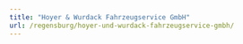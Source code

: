 ```yaml
---
title: "Hoyer & Wurdack Fahrzeugservice GmbH"
url: /regensburg/hoyer-und-wurdack-fahrzeugservice-gmbh/
---
```

